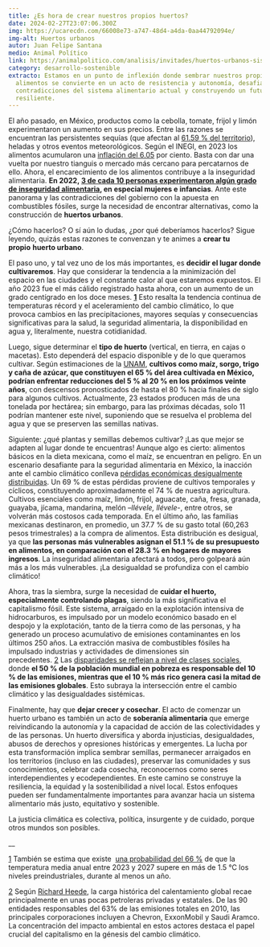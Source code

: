 ```yaml
---
title: ¿Es hora de crear nuestros propios huertos?
date: 2024-02-27T23:07:06.300Z
img: https://ucarecdn.com/66008e73-a747-48d4-a4da-0aa44792094e/
img-alt: Huertos urbanos
autor: Juan Felipe Santana
medio: Animal Político
link: https://animalpolitico.com/analisis/invitades/huertos-urbanos-sistema-alimentario
category: desarrollo-sostenible
extracto: Estamos en un punto de inflexión donde sembrar nuestros propios
  alimentos se convierte en un acto de resistencia y autonomía, desafiando las
  contradicciones del sistema alimentario actual y construyendo un futuro más
  resiliente.
---
```

El año pasado, en México, productos como la cebolla, tomate, frijol y limón experimentaron un aumento en sus precios. Entre las razones se encuentran las persistentes sequías (que afectan al [61.59 % del territorio](https://smn.conagua.gob.mx/tools/DATA/Climatolog%C3%ADa/Sequ%C3%ADa/Monitor%20de%20sequ%C3%ADa%20en%20M%C3%A9xico/Seguimiento%20de%20Sequ%C3%ADa/MSM20240115.pdf)), heladas y otros eventos meteorológicos. Según el INEGI, en 2023 los alimentos acumularon una [inflación del 6.05](https://www.eleconomista.com.mx/economia/Inflacion-en-Mexico-los-15-alimentos-que-mas-encarecieron-en-2023-20240110-0028.html) por ciento. Basta con dar una vuelta por nuestro tianguis o mercado más cercano para percatarnos de ello. Ahora, el encarecimiento de los alimentos contribuye a la inseguridad alimentaria. **En 2022, [3 de cada 10 personas experimentaron algún grado de inseguridad alimentaria](https://www.fao.org/publications/home/fao-flagship-publications/the-state-of-food-security-and-nutrition-in-the-world/es), en especial mujeres e infancias**. Ante este panorama y las contradicciones del gobierno con la apuesta en combustibles fósiles, surge la necesidad de encontrar alternativas, como la construcción de **huertos urbanos**.

¿Cómo hacerlos? O sí aún lo dudas, ¿por qué deberíamos hacerlos? Sigue leyendo, quizás estas razones te convenzan y te animes a **crear tu propio** **huerto urbano**.

El paso uno, y tal vez uno de los más importantes, es **decidir el lugar donde cultivaremos**. Hay que considerar la tendencia a la minimización del espacio en las ciudades y el constante calor al que estaremos expuestos. El año 2023 fue el más cálido registrado hasta ahora, con un aumento de un grado centígrado en los doce meses. **[1](https://animalpolitico.com/analisis/invitades/huertos-urbanos-sistema-alimentario#_ftn1)** Esto resalta la tendencia continua de temperaturas récord y el aceleramiento del cambio climático, lo que provoca cambios en las precipitaciones, mayores sequías y consecuencias significativas para la salud, la seguridad alimentaria, la disponibilidad en agua y, literalmente, nuestra cotidianidad.

Luego, sigue determinar el **tipo de huerto** (vertical, en tierra, en cajas o macetas). Esto dependerá del espacio disponible y de lo que queramos cultivar. Según estimaciones de la [UNAM](https://cambioclimatico.unam.mx/cambio-climatico-en-mexico-impactos/agricultura/#reporte-tecnico), **cultivos como maíz, sorgo, trigo y caña de azúcar, que constituyen el 65 % del área cultivada en México, podrían enfrentar reducciones del 5 % al 20 % en los próximos veinte años**, con descensos pronosticados de hasta el 80 % hacia finales de siglo para algunos cultivos. Actualmente, 23 estados producen más de una tonelada por hectárea; sin embargo, para las próximas décadas, solo 11 podrían mantener este nivel, suponiendo que se resuelva el problema del agua y que se preserven las semillas nativas.

Siguiente: ¿qué plantas y semillas debemos cultivar? ¡Las que mejor se adapten al lugar donde te encuentras! Aunque algo es cierto: alimentos básicos en la dieta mexicana, como el maíz, se encuentran en peligro. En un escenario desafiante para la seguridad alimentaria en México, la inacción ante el cambio climático conlleva [pérdidas económicas desigualmente distribuidas](https://cambioclimatico.unam.mx/wp-content/uploads/2023/10/cambio-climatico-en-mexico-impactos-economicos.pdf). Un 69 % de estas pérdidas proviene de cultivos temporales y cíclicos, constituyendo aproximadamente el 74 % de nuestra agricultura. Cultivos esenciales como maíz, limón, frijol, aguacate, caña, fresa, granada, guayaba, jícama, mandarina, melón –*llévele, llévele*-, entre otros, se volverán más costosos cada temporada. En el último año, las familias mexicanas destinaron, en promedio, un 37.7 % de su gasto total (60,263 pesos trimestrales) a la compra de alimentos. Esta distribución es desigual, ya que **las personas más vulnerables asignan el 51.1 % de su presupuesto en alimentos, en comparación con el 28.3 % en hogares de mayores ingresos**. La inseguridad alimentaria afectará a todos, pero golpeará aún más a los más vulnerables. ¡La desigualdad se profundiza con el cambio climático!

Ahora, tras la siembra, surge la necesidad de **cuidar el huerto, especialmente controlando plagas**, siendo la más significativa el capitalismo fósil. Este sistema, arraigado en la explotación intensiva de hidrocarburos, es impulsado por un modelo económico basado en el despojo y la explotación, tanto de la tierra como de las personas, y ha generado un proceso acumulativo de emisiones contaminantes en los últimos 250 años. La extracción masiva de combustibles fósiles ha impulsado industrias y actividades de dimensiones sin precedentes. [2](https://animalpolitico.com/analisis/invitades/huertos-urbanos-sistema-alimentario#_ftn2) Las [disparidades se reflejan a nivel de clases sociales](https://www-cdn.oxfam.org/s3fs-public/file_attachments/mb-extreme-carbon-inequality-021215-es.pdf), donde **el 50 % de la población mundial en pobreza es responsable del 10 % de las emisiones, mientras que el 10 % más rico genera casi la mitad de las emisiones globales**. Esto subraya la intersección entre el cambio climático y las desigualdades sistémicas.

Finalmente, hay que **dejar crecer y cosechar**. El acto de comenzar un huerto urbano es también un acto de **soberanía alimentaria** que emerge reivindicando la autonomía y la capacidad de acción de las colectividades y de las personas. Un huerto diversifica y aborda injusticias, desigualdades, abusos de derechos y opresiones históricas y emergentes. La lucha por esta transformación implica sembrar semillas, permanecer arraigados en los territorios (incluso en las ciudades), preservar las comunidades y sus conocimientos, celebrar cada cosecha, reconocernos como seres interdependientes y ecodependientes. En este camino se construye la resiliencia, la equidad y la sostenibilidad a nivel local. Estos enfoques pueden ser fundamentalmente importantes para avanzar hacia un sistema alimentario más justo, equitativo y sostenible.

La justicia climática es colectiva, política, insurgente y de cuidado, porque otros mundos son posibles.

_﻿___

[1](https://animalpolitico.com/analisis/invitades/huertos-urbanos-sistema-alimentario#_ftnref1) También se estima que existe  [una probabilidad del 66 %](https://news.un.org/es/story/2023/05/1521047) de que la temperatura media anual entre 2023 y 2027 supere en más de 1.5 °C los niveles preindustriales, durante al menos un año.

[2](https://animalpolitico.com/analisis/invitades/huertos-urbanos-sistema-alimentario#_ftnref2) Según [Richard Heede](https://climateaccountability.org/wp-content/uploads/2020/12/CAI-PressRelease-Top20-Oct19.pdf), la carga histórica del calentamiento global recae principalmente en unas pocas petroleras privadas y estatales. De las 90 entidades responsables del 63% de las emisiones totales en 2010, las principales corporaciones incluyen a Chevron, ExxonMobil y Saudi Aramco. La concentración del impacto ambiental en estos actores destaca el papel crucial del capitalismo en la génesis del cambio climático.